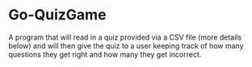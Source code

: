 # Go-QuizGame
A program that will read in a quiz provided via a CSV file (more details below) and will then give the quiz to a user keeping track of how many questions they get right and how many they get incorrect.
